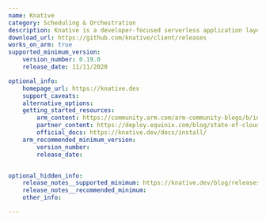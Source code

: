 ```yaml
---
name: Knative
category: Scheduling & Orchestration
description: Knative is a developer-focused serverless application layer which is a great complement to the existing Kubernetes application constructs.
download_url: https://github.com/knative/client/releases
works_on_arm: true
supported_minimum_version:
    version_number: 0.19.0
    release_date: 11/11/2020

optional_info:
    homepage_url: https://knative.dev
    support_caveats:
    alternative_options:
    getting_started_resources:
        arm_content: https://community.arm.com/arm-community-blogs/b/infrastructure-solutions-blog/posts/serverless-on-arm64
        partner_content: https://deploy.equinix.com/blog/state-of-cloud-native-on-arm/
        official_docs: https://knative.dev/docs/install/
    arm_recommended_minimum_version:
        version_number:
        release_date:


optional_hidden_info:
    release_notes__supported_minimum: https://knative.dev/blog/releases/announcing-knative-v0-19-release/
    release_notes__recommended_minimum:
    other_info:

---
```

